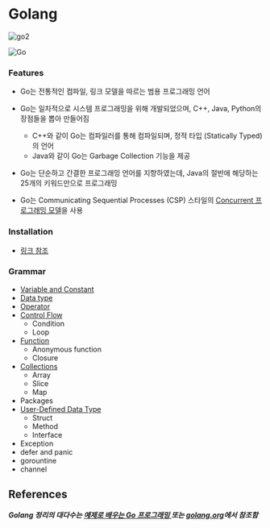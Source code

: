 # Golang

![go2](https://golang.org/lib/godoc/images/go-logo-blue.svg)

![Go](https://golang.org/lib/godoc/images/footer-gopher.jpg)

### Features

- Go는 전통적인 컴파일, 링크 모델을 따르는 범용 프로그래밍 언어

- Go는 일차적으로 시스템 프로그래밍을 위해 개발되었으며, C++, Java, Python의 장점들을 뽑아 만들어짐

  - C++와 같이 Go는 컴파일러를 통해 컴파일되며, 정적 타입 (Statically Typed)의 언어
  - Java와 같이 Go는 Garbage Collection 기능을 제공

- Go는 단순하고 간결한 프로그래밍 언어를 지향하였는데, Java의 절반에 해당하는 25개의 키워드만으로 프로그래밍

- Go는 Communicating Sequential Processes (CSP) 스타일의 [Concurrent 프로그래밍 모델](concurrency.md)을 사용

### Installation

- [링크 참조](https://golang.org/dl/)

### Grammar

- [Variable and Constant](variable_constant.md)
- [Data type](datatype.md)
- [Operator](operator.md)
- [Control Flow](control_flow.md)
  - Condition
  - Loop
- [Function](function.md)
  - Anonymous function
  - Closure
- [Collections](collection.md)
  - Array
  - Slice
  - Map
- Packages
- [User-Defined Data Type](user-defined-datatype.md)
  - Struct
  - Method
  - Interface
- Exception
- defer and panic
- gorountine
- channel

## References

***Golang 정리의 대다수는 [예제로 배우는 Go 프로그래밍 ](http://golang.site/)또는 [golang.org](https://www.golang.org)에서 참조함***


